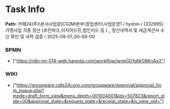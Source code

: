 # Task Info

**Path:** 카페24(주)\본사사업장\[CG]MI본부\창업센터\사업운영1 / hyshin / [332995] 가맹사업 각종 정산 (프린파크,이지어드민,법인카드 등 ) _ 정산내역서 및 세금계산서 수신 확인 및 내역 검증 / 2025-09-01_00-00-00

### BPMN
- ["https://n8n-mi-014-web.hanpda.com/workflow/wneGD1gNr08KnAs3"]

### WIKI
- ["https://groupware.cafe24corp.com/groupware/approval/approval_form_popup.php?mode=draft_form_view&menu_depth=001004001&idx=507823&report_state=00&approval_state=&request_state=&receipt_state=&is_view_old="]

